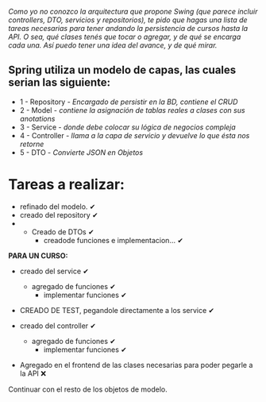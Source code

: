_Como yo no conozco la arquitectura que propone Swing (que parece incluir controllers, DTO, servicios y repositorios), te pido que hagas una lista de tareas necesarias para tener andando la persistencia de cursos hasta la API. O sea, qué clases tenés que tocar o agregar, y de qué se encarga cada una. Así puedo tener una idea del avance, y de qué mirar._

## Spring utiliza un modelo de capas, las cuales serian las siguiente:
* 1 - Repository -  _Encargado de persistir en la BD, contiene el CRUD_
* 2 - Model -  _contiene la asignación de tablas reales a clases con sus anotations_
* 3 - Service -  _donde debe colocar su lógica de negocios compleja_
* 4 - Controller -  _llama a la capa de servicio y devuelve lo que ésta nos retorne_
* 5 - DTO -  _Convierte JSON en Objetos_



# Tareas a realizar:
* refinado del modelo.              ✔
* creado del repository             ✔
* * Creado de DTOs                  ✔
    * creadode funciones e implementacion...  ✔

**PARA UN CURSO:**
* creado del service                ✔
    * agregado de funciones         ✔
        * implementar funciones     ✔

* CREADO DE TEST, pegandole directamente a los service ✔

* creado del controller            ✔
    * agregado de funciones        ✔
        * implementar funciones    ✔



* Agregado en el frontend de las clases necesarias para poder pegarle a la API ❌


Continuar con el resto de los objetos de modelo.